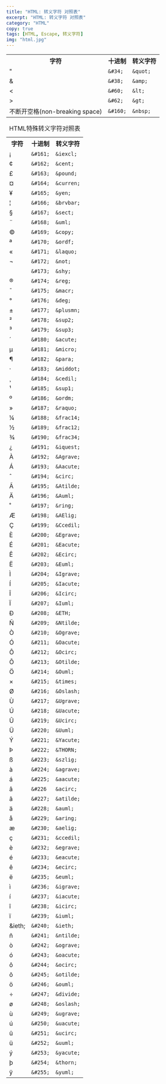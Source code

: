 ```yaml
---
title: "HTML: 转义字符 对照表"
excerpt: "HTML: 转义字符 对照表"
category: "HTML"
copy: true
tags: [HTML, Escape, 转义字符]
img: "html.jpg"
---
```

<table cellspacing="0" cellpadding="0">
    <tr>
        <th>字符</th>
        <th>十进制</th>
        <th>转义字符</th>
    </tr>
    <tr>
        <td>&quot;</td>
        <td><code>&amp;#34;</code></td>
        <td><code>&amp;quot;</code></td>
    </tr>
    <tr>
        <td> &amp;</td>
        <td><code>&amp;#38;</code></td>
        <td><code>&amp;amp;</code></td>
    </tr>
    <tr>
        <td>&lt;</td>
        <td><code>&amp;#60;</code></td>
        <td><code>&amp;lt;</code></td>
    </tr>
    <tr>
        <td>&gt;</td>
        <td><code>&amp;#62;</code></td>
        <td><code>&amp;gt;</code></td>
    </tr>
    <tr>
        <td>不断开空格(non-breaking space)</td>
        <td><code>&amp;#160;</code></td>
        <td><code>&amp;nbsp;</code></td>
    </tr>
</table>

<table cellspacing="5" cellpadding="2">
<caption>HTML特殊转义字符对照表</caption>
<tr>
    <th>字符</th>
    <th>十进制</th>
    <th>转义字符</th>
</tr>
<tr>
    <td>&iexcl;</td>
    <td><code>&amp;#161;</code></td>
    <td><code>&amp;iexcl;</code></td>
</tr>
<tr>
    <td>&cent;</td>
    <td><code>&amp;#162;</code></td>
    <td><code>&amp;cent;</code></td>
</tr>
<tr>
    <td>&pound;</td>
    <td><code>&amp;#163;</code></td>
    <td><code>&amp;pound;</code></td>
</tr>
<tr>
    <td>&curren;</td>
    <td><code>&amp;#164;</code></td>
    <td><code>&amp;curren;</code></td>
</tr>
<tr>
    <td>&yen;</td>
    <td><code>&amp;#165;</code></td>
    <td><code>&amp;yen;</code></td>
</tr>
<tr>
    <td>&brvbar;</td>
    <td><code>&amp;#166;</code></td>
    <td><code>&amp;brvbar;</code></td>
</tr>
<tr>
    <td>&sect;</td>
    <td><code>&amp;#167;</code></td>
    <td><code>&amp;sect;</code></td>
</tr>
<tr>
    <td>&uml;</td>
    <td><code>&amp;#168;</code></td>
    <td><code>&amp;uml;</code></td>
</tr>
<tr>
    <td>&copy;</td>
    <td><code>&amp;#169;</code></td>
    <td><code>&amp;copy;</code></td>
</tr>
<tr>
    <td>&ordf;</td>
    <td><code>&amp;#170;</code></td>
    <td><code>&amp;ordf;</code></td>
</tr>
<tr>
    <td>&laquo;</td>
    <td><code>&amp;#171;</code></td>
    <td><code>&amp;laquo;</code></td>
</tr>
<tr>
    <td>&not;</td>
    <td><code>&amp;#172;</code></td>
    <td><code>&amp;not;</code></td>
</tr>
<tr>
    <td>&shy;</td>
    <td><code>&amp;#173;</code></td>
    <td><code>&amp;shy;</code></td>
</tr>
<tr>
    <td>&reg;</td>
    <td><code>&amp;#174;</code></td>
    <td><code>&amp;reg;</code></td>
</tr>
<tr>
    <td>&macr;</td>
    <td><code>&amp;#175;</code></td>
    <td><code>&amp;macr;</code></td>
</tr>
<tr>
    <td>&deg;</td>
    <td><code>&amp;#176;</code></td>
    <td><code>&amp;deg;</code></td>
</tr>
<tr>
    <td>&plusmn;</td>
    <td><code>&amp;#177;</code></td>
    <td><code>&amp;plusmn;</code></td>
</tr>
<tr>
    <td>&sup2;</td>
    <td><code>&amp;#178;</code></td>
    <td><code>&amp;sup2;</code></td>
</tr>
<tr>
    <td>&sup3;</td>
    <td><code>&amp;#179;</code></td>
    <td><code>&amp;sup3;</code></td>
</tr>
<tr>
    <td>&acute;</td>
    <td><code>&amp;#180;</code></td>
    <td><code>&amp;acute;</code></td>
</tr>
<tr>
    <td>&micro;</td>
    <td><code>&amp;#181;</code></td>
    <td><code>&amp;micro;</code></td>
</tr>
<tr>
    <td>&para;</td>
    <td><code>&amp;#182;</code></td>
    <td><code>&amp;para;</code></td>
</tr>
<tr>
    <td>&middot;</td>
    <td><code>&amp;#183;</code></td>
    <td><code>&amp;middot;</code></td>
</tr>
<tr>
    <td>&cedil;</td>
    <td><code>&amp;#184;</code></td>
    <td><code>&amp;cedil;</code></td>
</tr>
<tr>
    <td>&sup1;</td>
    <td><code>&amp;#185;</code></td>
    <td><code>&amp;sup1;</code></td>
</tr>
<tr>
    <td>&ordm;</td>
    <td><code>&amp;#186;</code></td>
    <td><code>&amp;ordm;</code></td>
</tr>
<tr>
    <td>&raquo;</td>
    <td><code>&amp;#187;</code></td>
    <td><code>&amp;raquo;</code></td>
</tr>
<tr>
    <td>&frac14;</td>
    <td><code>&amp;#188;</code></td>
    <td><code>&amp;frac14;</code></td>
</tr>
<tr>
    <td>&frac12;</td>
    <td><code>&amp;#189;</code></td>
    <td><code>&amp;frac12;</code></td>
</tr>
<tr>
    <td>&frac34;</td>
    <td><code>&amp;#190;</code></td>
    <td><code>&amp;frac34;</code></td>
</tr>
<tr>
    <td>&iquest;</td>
    <td><code>&amp;#191;</code></td>
    <td><code>&amp;iquest;</code></td>
</tr>
<tr>
    <td>&Agrave;</td>
    <td><code>&amp;#192;</code></td>
    <td><code>&amp;Agrave;</code></td>
</tr>
<tr>
    <td>&Aacute;</td>
    <td><code>&amp;#193;</code></td>
    <td><code>&amp;Aacute;</code></td>
</tr>
<tr>
    <td>&circ;</td>
    <td><code>&amp;#194;</code></td>
    <td><code>&amp;circ;</code></td>
</tr>
<tr>
    <td>&Atilde;</td>
    <td><code>&amp;#195;</code></td>
    <td><code>&amp;Atilde;</code></td>
</tr>
<tr>
    <td>&Auml;</td>
    <td><code>&amp;#196;</code></td>
    <td><code>&amp;Auml;</code></td>
</tr>
<tr>
    <td>&ring;</td>
    <td><code>&amp;#197;</code></td>
    <td><code>&amp;ring;</code></td>
</tr>
<tr>
    <td>&AElig;</td>
    <td><code>&amp;#198;</code></td>
    <td><code>&amp;AElig;</code></td>
</tr>
<tr>
    <td>&Ccedil;</td>
    <td><code>&amp;#199;</code></td>
    <td><code>&amp;Ccedil;</code></td>
</tr>
<tr>
    <td>&Egrave;</td>
    <td><code>&amp;#200;</code></td>
    <td><code>&amp;Egrave;</code></td>
</tr>
<tr>
    <td>&Eacute;</td>
    <td><code>&amp;#201;</code></td>
    <td><code>&amp;Eacute;</code></td>
</tr>
<tr>
    <td>&Ecirc;</td>
    <td><code>&amp;#202;</code></td>
    <td><code>&amp;Ecirc;</code></td>
</tr>
<tr>
    <td>&Euml;</td>
    <td><code>&amp;#203;</code></td>
    <td><code>&amp;Euml;</code></td>
</tr>
<tr>
    <td>&Igrave;</td>
    <td><code>&amp;#204;</code></td>
    <td><code>&amp;Igrave;</code></td>
</tr>
<tr>
    <td>&Iacute;</td>
    <td><code>&amp;#205;</code></td>
    <td><code>&amp;Iacute;</code></td>
</tr>
<tr>
    <td>&Icirc;</td>
    <td><code>&amp;#206;</code></td>
    <td><code>&amp;Icirc;</code></td>
</tr>
<tr>
    <td>&Iuml;</td>
    <td><code>&amp;#207;</code></td>
    <td><code>&amp;Iuml;</code></td>
</tr>
<tr>
    <td>&ETH;</td>
    <td><code>&amp;#208;</code></td>
    <td><code>&amp;ETH;</code></td>
</tr>
<tr>
    <td>&Ntilde;</td>
    <td><code>&amp;#209;</code></td>
    <td><code>&amp;Ntilde;</code></td>
</tr>
<tr>
    <td>&Ograve;</td>
    <td><code>&amp;#210;</code></td>
    <td><code>&amp;Ograve;</code></td>
</tr>
<tr>
    <td>&Oacute;</td>
    <td><code>&amp;#211;</code></td>
    <td><code>&amp;Oacute;</code></td>
</tr>
<tr>
    <td>&Ocirc;</td>
    <td><code>&amp;#212;</code></td>
    <td><code>&amp;Ocirc;</code></td>
</tr>
<tr>
    <td>&Otilde;</td>
    <td><code>&amp;#213;</code></td>
    <td><code>&amp;Otilde;</code></td>
</tr>
<tr>
    <td>&Ouml;</td>
    <td><code>&amp;#214;</code></td>
    <td><code>&amp;Ouml;</code></td>
</tr>
<tr>
    <td>&times;</td>
    <td><code>&amp;#215;</code></td>
    <td><code>&amp;times;</code></td>
</tr>
<tr>
    <td>&Oslash;</td>
    <td><code>&amp;#216;</code></td>
    <td><code>&amp;Oslash;</code></td>
</tr>
<tr>
    <td>&Ugrave;</td>
    <td><code>&amp;#217;</code></td>
    <td><code>&amp;Ugrave;</code></td>
</tr>
<tr>
    <td>&Uacute;</td>
    <td><code>&amp;#218;</code></td>
    <td><code>&amp;Uacute;</code></td>
</tr>
<tr>
    <td>&Ucirc;</td>
    <td><code>&amp;#219;</code></td>
    <td><code>&amp;Ucirc;</code></td>
</tr>
<tr>
    <td>&Uuml;</td>
    <td><code>&amp;#220;</code></td>
    <td><code>&amp;Uuml;</code></td>
</tr>
<tr>
    <td>&Yacute;</td>
    <td><code>&amp;#221;</code></td>
    <td><code>&amp;Yacute;</code></td>
</tr>
<tr>
    <td>&THORN;</td>
    <td><code>&amp;#222;</code></td>
    <td><code>&amp;THORN;</code></td>
</tr>
<tr>
    <td>&szlig;</td>
    <td><code>&amp;#223;</code></td>
    <td><code>&amp;szlig;</code></td>
</tr>
<tr>
    <td>&agrave;</td>
    <td><code>&amp;#224;</code></td>
    <td><code>&amp;agrave;</code></td>
</tr>
<tr>
    <td>&aacute;</td>
    <td><code>&amp;#225;</code></td>
    <td><code>&amp;aacute;</code></td>
</tr>
<tr>
    <td>&acirc;</td>
    <td><code>&amp;#226</code></td>
    <td><code>&amp;acirc;</code></td>
</tr>
<tr>
    <td>&atilde;</td>
    <td><code>&amp;#227;</code></td>
    <td><code>&amp;atilde;</code></td>
</tr>
<tr>
    <td>&auml;</td>
    <td><code>&amp;#228;</code></td>
    <td><code>&amp;auml;</code></td>
</tr>
<tr>
    <td>&aring;</td>
    <td><code>&amp;#229;</code></td>
    <td><code>&amp;aring;</code></td>
</tr>
<tr>
    <td>&aelig;</td>
    <td><code>&amp;#230;</code></td>
    <td><code>&amp;aelig;</code></td>
</tr>
<tr>
    <td>&ccedil;</td>
    <td><code>&amp;#231;</code></td>
    <td><code>&amp;ccedil;</code></td>
</tr>
<tr>
    <td>&egrave;</td>
    <td><code>&amp;#232;</code></td>
    <td><code>&amp;egrave;</code></td>
</tr>
<tr>
    <td>&eacute;</td>
    <td><code>&amp;#233;</code></td>
    <td><code>&amp;eacute;</code></td>
</tr>
<tr>
    <td>&ecirc;</td>
    <td><code>&amp;#234;</code></td>
    <td><code>&amp;ecirc;</code></td>
</tr>
<tr>
    <td>&euml;</td>
    <td><code>&amp;#235;</code></td>
    <td><code>&amp;euml;</code></td>
</tr>
<tr>
    <td>&igrave;</td>
    <td><code>&amp;#236;</code></td>
    <td><code>&amp;igrave;</code></td>
</tr>
<tr>
    <td>&iacute;</td>
    <td><code>&amp;#237;</code></td>
    <td><code>&amp;iacute;</code></td>
</tr>
<tr>
    <td>&icirc;</td>
    <td><code>&amp;#238;</code></td>
    <td><code>&amp;icirc;</code></td>
</tr>
<tr>
    <td>&iuml;</td>
    <td><code>&amp;#239;</code></td>
    <td><code>&amp;iuml;</code></td>
</tr>
<tr>
    <td>&ieth;</td>
    <td><code>&amp;#240;</code></td>
    <td><code>&amp;ieth;</code></td>
</tr>
<tr>
    <td>&ntilde;</td>
    <td><code>&amp;#241;</code></td>
    <td><code>&amp;ntilde;</code></td>
</tr>
<tr>
    <td>&ograve;</td>
    <td><code>&amp;#242;</code></td>
    <td><code>&amp;ograve;</code></td>
</tr>
<tr>
    <td>&oacute;</td>
    <td><code>&amp;#243;</code></td>
    <td><code>&amp;oacute;</code></td>
</tr>
<tr>
    <td>&ocirc;</td>
    <td><code>&amp;#244;</code></td>
    <td><code>&amp;ocirc;</code></td>
</tr>
<tr>
    <td>&otilde;</td>
    <td><code>&amp;#245;</code></td>
    <td><code>&amp;otilde;</code></td>
</tr>
<tr>
    <td>&ouml;</td>
    <td><code>&amp;#246;</code></td>
    <td><code>&amp;ouml;</code></td>
</tr>
<tr>
    <td>&divide;</td>
    <td><code>&amp;#247;</code></td>
    <td><code>&amp;divide;</code></td>
</tr>
<tr>
    <td>&oslash;</td>
    <td><code>&amp;#248;</code></td>
    <td><code>&amp;oslash;</code></td>
</tr>
<tr>
    <td>&ugrave;</td>
    <td><code>&amp;#249;</code></td>
    <td><code>&amp;ugrave;</code></td>
</tr>
<tr>
    <td>&uacute;</td>
    <td><code>&amp;#250;</code></td>
    <td><code>&amp;uacute;</code></td>
</tr>
<tr>
    <td>&ucirc;</td>
    <td><code>&amp;#251;</code></td>
    <td><code>&amp;ucirc;</code></td>
</tr>
<tr>
    <td>&uuml;</td>
    <td><code>&amp;#252;</code></td>
    <td><code>&amp;uuml;</code></td>
</tr>
<tr>
    <td>&yacute;</td>
    <td><code>&amp;#253;</code></td>
    <td><code>&amp;yacute;</code></td>
</tr>
<tr>
    <td>&thorn;</td>
    <td><code>&amp;#254;</code></td>
    <td><code>&amp;thorn;</code></td>
</tr>
<tr>
    <td>&yuml;</td>
    <td><code>&amp;#255;</code></td>
    <td><code>&amp;yuml;</code></td>
</tr>
</table>
